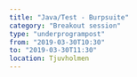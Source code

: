 ```yaml
---
title: "Java/Test - Burpsuite"
category: "Breakout session"
type: "underprogrampost"
from: "2019-03-30T10:30"
to: "2019-03-30T11:30"
location: Tjuvholmen
---
```

